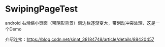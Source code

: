 # SwipingPageTest
android 右滑缩小页面（带阴影背景）侧边栏逐渐变大，带划动冲突处理，这是一个Demo

介绍连接：https://blog.csdn.net/sinat_38184748/article/details/88420457
